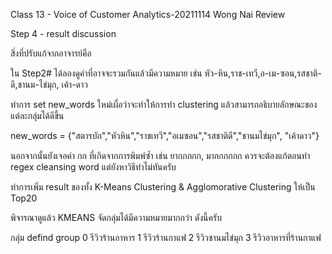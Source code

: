 Class 13 - Voice of Customer Analytics-20211114
Wong Nai Review

Step 4 - result discussion

สิ่งที่ปรับแก้จากอาจารย์คือ

ใน Step2# ได้ลองดูคำที่อาจจะรวมกันแล้วมีความหมาย เช่น หัว-หิน,ราช-เทวี,อ-เม-ซอน,รสชาติ-ดี,ชานม-ไข่มุก, เค้า-ดาว 

ทำการ set new_words ใหม่เผื่อว่าจะทำให้การทำ clustering แล้วสามารถอธิบายลักษณะของแต่ละกลุ่มได้ดีขึ้น

new_words = {"สตารบัก","หัวหิน","ราชเทวี","อเมซอน","รสชาติดี","ชานมไข่มุก", "เค้าดาว"}

นอกจากนั้นยังเจอคำ กก ที่เกิดจากการพิมพ์ซ้ำ เช่น ยากกกกก, มากกกกกก ควรจะต้องแก้ตอนทำ regex cleansing word แต่ยังหาวิธีทำไม่ทันครับ

ทำการเพิ่ม result ของทั้ง K-Means Clustering & Agglomorative Clustering ให้เป็น Top20 

พิจารณาดูแล้ว KMEANS จัดกลุ่มได้มีความหมายมากกว่า ดังนี้ครับ

กลุ่ม  defind group
0     รีวิวร้านอาหาร
1     รีวิวร้านกาแฟ
2     รีวิวชานมไข่มุก
3     รีวิวอาหารที่ร้านกาแฟ

